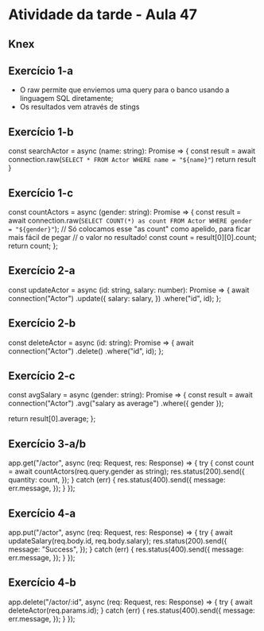 # Atividade da tarde - Aula 47

## Knex

## Exercício 1-a

- O raw permite que enviemos uma
  query para o banco usando a linguagem SQL diretamente;
- Os resultados vem através de stings

## Exercício 1-b

const searchActor = async (name: string): Promise<any> => {
const result = await connection.raw(` SELECT * FROM Actor WHERE name = "${name}" `)
return result
}

## Exercício 1-c

const countActors = async (gender: string): Promise<any> => {
const result = await connection.raw(` SELECT COUNT(*) as count FROM Actor WHERE gender = "${gender}" `);
// Só colocamos esse "as count" como apelido, para ficar mais fácil de pegar
// o valor no resultado!
const count = result[0][0].count;
return count;
};

## Exercício 2-a

const updateActor = async (id: string, salary: number): Promise<any> => {
await connection("Actor")
.update({
salary: salary,
})
.where("id", id);
};

## Exercício 2-b

const deleteActor = async (id: string): Promise<void> => {
await connection("Actor")
.delete()
.where("id", id);
};

## Exercício 2-c

const avgSalary = async (gender: string): Promise<any> => {
const result = await connection("Actor")
.avg("salary as average")
.where({ gender });

return result[0].average;
};

## Exercício 3-a/b

app.get("/actor", async (req: Request, res: Response) => {
try {
const count = await countActors(req.query.gender as string);
res.status(200).send({
quantity: count,
});
} catch (err) {
res.status(400).send({
message: err.message,
});
}
});

## Exercício 4-a

app.put("/actor", async (req: Request, res: Response) => {
try {
await updateSalary(req.body.id, req.body.salary);
res.status(200).send({
message: "Success",
});
} catch (err) {
res.status(400).send({
message: err.message,
});
}
});

## Exercício 4-b

app.delete("/actor/:id", async (req: Request, res: Response) => {
try {
await deleteActor(req.params.id);
} catch (err) {
res.status(400).send({
message: err.message,
});
}
});
